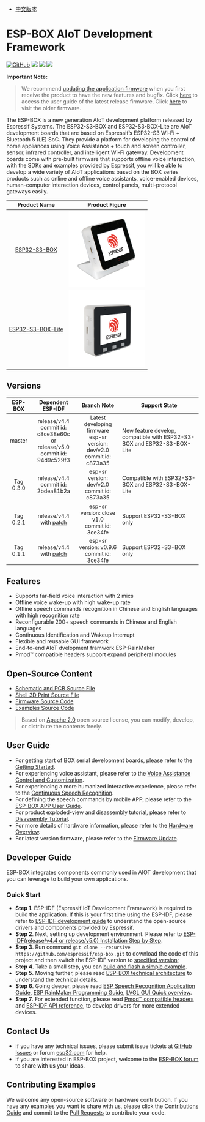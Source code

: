 * [中文版本](README_cn.md)

# ESP-BOX AIoT Development Framework

<p align="left">
    <a href="https://github.com/espressif/esp-box/blob/master/LICENSE" alt="Build examples">
        <img alt="GitHub" src="https://img.shields.io/github/license/espressif/esp-box"></a>
    <a href="https://github.com/espressif/esp-box/actions/workflows/build.yml" alt="Build examples">
        <img src="https://github.com/espressif/esp-box/actions/workflows/build.yml/badge.svg" /></a>
    <a href="https://github.com/espressif/esp-box/graphs/contributors" alt="Contributors">
        <img src="https://img.shields.io/github/contributors/espressif/esp-box" /></a>
    <a href="https://github.com/espressif/esp-box/releases" alt="GitHub all releases">
        <img src="https://img.shields.io/github/downloads/espressif/esp-box/total" /></a>
</p>

**Important Note:**

> We recommend [updating the application firmware](./docs/firmware_update.md) when you first receive the product to have the new features and bugfix. Click [here](./docs/getting_started.md) to access the user guide of the latest release firmware. Click [here](https://github.com/espressif/esp-box/releases) to visit the older firmware.

The ESP-BOX is a new generation AIoT development platform released by Espressif Systems. The ESP32-S3-BOX and ESP32-S3-BOX-Lite are AIoT development boards that are based on Espressif’s ESP32-S3 Wi-Fi + Bluetooth 5 (LE) SoC. They provide a platform for developing the control of home appliances using Voice Assistance + touch and screen controller, sensor, infrared controller, and intelligent Wi-Fi gateway. Development boards come with pre-built firmware that supports offline voice interaction, with the SDKs and examples provided by Espressif, you will be able to develop a wide variety of AIoT applications based on the BOX series products such as online and offline voice assistants, voice-enabled devices, human-computer interaction devices, control panels, multi-protocol gateways easily. 

| Product Name |        Product Figure       |
| :-----: | :---------------------: |
| [ESP32-S3-BOX](docs/hardware_overview/esp32_s3_box/hardware_overview_for_box.md) | <img src="docs/_static/esp32_s3_box.png" width="200px" /> |
| [ESP32-S3-BOX-Lite](docs/hardware_overview/esp32_s3_box_lite/hardware_overview_for_lite.md) | <img src="docs/_static/esp32_s3_box_lite.png" width="200px" /> |

## Versions

|      ESP-BOX     | Dependent ESP-IDF |  Branch Note                                           | Support State  |
| :--------------: | :---------------: | :----------------------------------------------------: | -------------- |
|      master      | release/v4.4<br/>commit id: c8ce38e60c<br/>or<br/>release/v5.0<br/>commit id: 94d9c529f3 |  Latest developing firmware <br/>esp-sr version:  dev/v2.0<br>commit id: c873a35  | New feature develop, compatible with ESP32-S3-BOX and ESP32-S3-BOX-Lite |
|      Tag 0.3.0     | release/v4.4<br>commit id: 2bdea81b2a | esp-sr version:  dev/v2.0<br>commit id: c873a35  | Compatible with ESP32-S3-BOX and ESP32-S3-BOX-Lite |
| Tag 0.2.1 | release/v4.4 with [patch](https://github.com/espressif/esp-box/tree/v0.2.1/idf_patch) | esp-sr version: close v1.0<br/>commit id: 3ce34fe | Support ESP32-S3-BOX only |
| Tag 0.1.1 | release/v4.4 with [patch](https://github.com/espressif/esp-box/tree/v0.1.1/idf_patch) | esp-sr version: v0.9.6<br/>commit id: 3ce34fe | Support ESP32-S3-BOX only |

## Features

* Supports far-field voice interaction with 2 mics
* Offline voice wake-up with high wake-up rate
* Offline speech commands recognition in Chinese and English languages with high recognition rate
* Reconfigurable 200+ speech commands in Chinese and English languages
* Continuous Identification and Wakeup Interrupt
* Flexible and reusable GUI framework
* End-to-end AIoT dvelopment framwork ESP-RainMaker
* Pmod™ compatible headers support expand peripheral modules

## Open-Source Content

* [Schematic and PCB Source File](./hardware)
* [Shell 3D Print Source File](./hardware)
* [Firmware Source Code](./examples/factory_demo)
* [Examples Source Code](./examples)

> Based on [Apache 2.0](https://github.com/espressif/esp-box/blob/master/LICENSE) open source license, you can modify, develop, or distribute the contents freely. 

## User Guide

* For getting start of BOX serial development boards, please refer to the [Getting Started](./docs/getting_started.md).
* For experiencing voice assistant, please refer to the [Voice Assistance Control and Customization](./docs/getting_started.md#offline-voice-assistant-with-your-device).
* For experiencing a more humanized interactive experience, please refer to the [Continuous Speech Recognition](./docs/getting_started.md#continuous-recognition).
* For defining the speech commands by mobile APP, please refer to the [ESP-BOX APP User Guide](./docs/getting_started.md#voice-command-customization).
* For product exploded-view and disassembly tutorial, please refer to [Disassembly Tutorial](docs/disassembly_tutorial.md).
* For more details of hardware information, please refer to the [Hardware Overview](./docs/hardware_overview).
* For latest version firmware, please refer to the [Firmware Update](./docs/firmware_update.md).

## Developer Guide

ESP-BOX integrates components commonly used in AIOT development that you can leverage to build your own applications.

### Quick Start

* **Step 1**. ESP-IDF (Espressif IoT Development Framework) is required to build the application. If this is your first time using the ESP-IDF, please refer to [ESP-IDF development guide](https://docs.espressif.com/projects/esp-idf/en/release-v4.4/esp32s3/index.html) to understand the open-source drivers and components provided by Espressif.
* **Step 2**. Next, setting up development environment. Please refer to [ESP-IDF(release/v4.4 or release/v5.0) Installation Step by Step](https://docs.espressif.com/projects/esp-idf/en/release-v4.4/esp32s3/get-started/index.html#installation-step-by-step).
* **Step 3**. Run command `git clone --recursive https://github.com/espressif/esp-box.git` to download the code of this project and then switch the ESP-IDF version to [specified version](#versions);
* **Step 4**. Take a small step, you can [build and flash a simple example](./examples/image_display).
* **Step 5**. Moving further, please read [ESP-BOX technical architecture](./docs/technical_architecture.md) to understand the technical details.
* **Step 6**. Going deeper, please read [ESP Speech Recognition Application Guide](https://github.com/espressif/esp-sr), [ESP RainMaker Programming Guide](https://docs.espressif.com/projects/esp-rainmaker/en/latest/), [LVGL GUI Quick overview](https://docs.lvgl.io/8.1/get-started/index.html).
* **Step 7**. For extended function, please read [Pmod™ compatible headers](./docs/hardware_overview) and [ESP-IDF API reference](https://docs.espressif.com/projects/esp-idf/en/v4.4/esp32s3/api-reference/index.html), to develop drivers for more extended devices.

## Contact Us

* If you have any technical issues, please submit issue tickets at [GitHub Issues](https://github.com/espressif/esp-box/issues) or forum [esp32.com](https://esp32.com/) for help.
* If you are interested in ESP-BOX project, welcome to the [ESP-BOX forum](https://esp32.com/viewforum.php?f=44) to share with us your ideas.

## Contributing Examples

We welcome any open-source software or hardware contribution. If you have any examples you want to share with us, please click the [Contributions Guide](https://docs.espressif.com/projects/esp-idf/en/latest/esp32s3/contribute/index.html) and commit to the [Pull Requests](https://github.com/espressif/esp-box/pulls) to contribute your code. 

